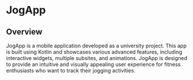 <h1>JogApp</h1>
<h2>
Overview</h2>
<p>JogApp is a mobile application developed as a university project. This app is built using Kotlin and showcases various advanced features, including interactive widgets, multiple subsites, and animations. JogApp is designed to provide an intuitive and visually appealing user experience for fitness enthusiasts who want to track their jogging activities.</p>
